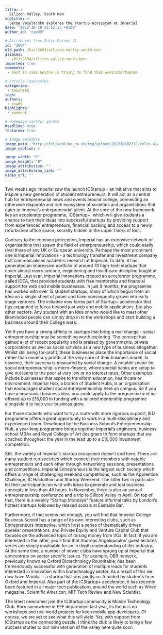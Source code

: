 ```yaml
---
title: >
  Silicon Valley, South Ken
subtitle: >
  Serge Vasylechko explores the startup ecosystem at Imperial
date: "2012-10-18 21:12:33 +0100"
author_id: "csw09"

# Attributes from Felix Online V1
id: "2694"
old_path: /biz/2694/silicon-valley-south-ken-
aliases:
 - /biz/2694/silicon-valley-south-ken-
imported: true
comments:
 - Just in case anyone is trying to find this wwwicstartupcom

# Article Taxonomies
categories:
 - business
tags:
authors:
 - csw09
highlights:
 - comment

# Homepage control params
headline: true
featured: true

# Image metadata
image_path: "http://felixonline.co.uk/img/upload/201210182212-felix-alan-sugar.jpeg"
image_caption: >

image_width: "0"
image_height: "0"
image_attribution: ""
image_attribution_link: ""
video_url: ""
---
```


Two weeks ago Imperial saw the launch ICStartup - an initiative that aims to inspire a new generation of student entrepreneurs. It will act as a central hub for entrepreneurial news and events around college, connecting an otherwise disparate and rich ecosystem of societies and organizations that cater to Imperial’s entrepreneurial talent. At the core of the new framework lies an accelerator programme, ICStartup+, which will give students a chance to turn their ideas into successful startups by providing support from experienced entrepreneurs, financial backing and access to a newly refurbished office space, secretly hidden in the upper floors of Beit.

Contrary to the common perception, Imperial has an extensive network of organizations that spawn the field of enterpreneurship, which could easily rival those of any UK or European university. Perhaps the most prominent one is Imperial Innovations - a technology transfer and investment company that commercialises academic research at Imperial. To date, it has generated an impressive portfolio of around 70 high-tech startups that cover almost every science, engineering and healthcare discipline taught at Imperial. Last year, Imperial Innovations created an accelerator programme, called IDEA, that provided students with free mentorship and financial support for web and mobile businesses. In just 9 months, the programme has worked with over 15 student startups, many of which begun from an idea on a single sheet of paper and have consequently grown into early stage ventures. The initiative now forms part of Startup+ accelerator that has expanded to focus beyond just web and mobile applications, but also other sectors. Any student with an idea or who would like to meet other likeminded people can simply drop in to the workshops and start building a business around their College work.

Yet if you have a strong affinity to startups that bring a real change - social entrepreneurship may be something worth exploring. The concept has gained a lot of recent popularity and is praised by governments, private corporations as well as social activists as a new type of business altogether. Whilst still being for-profit, these businesses place the importance of social rather than monetary profits at the very core of their business model. In essence, their success is measured by social change. A notable sector for social entrepreneurship is micro-finance, where special banks are setup to give out loans to the poor at very low or no interest rates. Other examples include businesses that aspire to transform education, healthcare or environment. Imperial Hub, a branch of Student Hubs, is an organization that encourages student social entrepreneurship here on campus. So if you have a new social business idea, you could apply to the programme and be offered up to £15,000 in funding with a tailored mentorship programme alongside it to help your business grow.

For those students who want to try a route with more rigorous support, IED programme offers a great opportunity to work in a multi-disciplinary and experienced team. Developed by the Business School’s Entrepreneurship Hub, a year-long programme brings together Imperial’s engineers, business school MBAs and Royal College of Art designers to form startups that are coached throughout the year in the lead up to a £10,000 investment competition.

Still, the variety of Imperial’s startup ecosystem doesn’t end here. There are many student run societies which connect their members with notable entrepreneurs and each other through networking sessions, presentations and competitions. Imperial Entrepreneurs is the largest such society which offers a range of challenging weekend competitions, such as the Apprentice Challenge, IC Hackathon and Startup Weekend. The latter two in particular let their participants run wild with ideas to generate and test business concepts in less than 48 hours. In November, there is also an annual entrepreneurship conference and a trip to Silicon Valley in April. On top of that, there is a weekly “Startup Mondays” feature informal talks by London’s hottest startups followed by relaxed socials at Eastside Bar.

Furthermore, if that seems not enough, you will find that Imperial College Business School has a range of its own interesting clubs, such as Entrepreneurs Interactive, which host a series of thematically driven speaker presentations, and Private Equity and Venture Capital Club that focuses on the advanced topic of raising money from VCs. In fact, if you are interested in the latter, you’ll find that Andreas Angelopoulos’ guest lectures series are simply invaluable for an in depth understanding of this industry. At the same time, a number of newer clubs have sprung up at Imperial that concentrate on sector specific issues. For example, OBR network, previously known as Oxford Biotechnology Roundtable, has been tremendously successful with generation of multiple leads for students interested in innovation within biotechnology sector. As a result of this we now have Marblar - a startup that was jointly co-founded by students from Oxford and Imperial. Also part of the ICStartup+ accelerator, it has recently been featured in all major tech publications around the world such as Wired magazine, Scientific American, MIT Tech Review and New Scientist.

The latest newcomer join the ICStartup community is Mobile Technology Club. Born somewhere in EEE department last year, its focus is on workshops and real world projects for keen mobile app developers. Of course, we are yet to see what this will yield. Yet, with support from ICStartup as the connecting puzzle, I think the club is likely to bring a few success stories to our mini version of the valley here quite soon.
